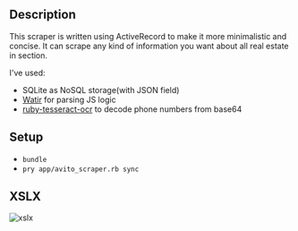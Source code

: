 ## Description
This scraper is written using ActiveRecord to make it more minimalistic and concise.
It can scrape any kind of information you want about all real estate in section.

I've used:
* SQLite as NoSQL storage(with JSON field)
* [Watir](https://github.com/watir/watir) for parsing JS logic
* [ruby-tesseract-ocr](https://github.com/meh/ruby-tesseract-ocr) to decode phone numbers from base64

## Setup
* `bundle`
* `pry app/avito_scraper.rb sync`

## XSLX
![xslx](https://i.imgur.com/lcB7oGA.png)
